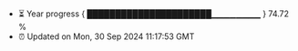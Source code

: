 - ⏳ Year progress { ██████████████████████▁▁▁▁▁▁▁▁ } 74.72 %
- ⏰ Updated on Mon, 30 Sep 2024 11:17:53 GMT

